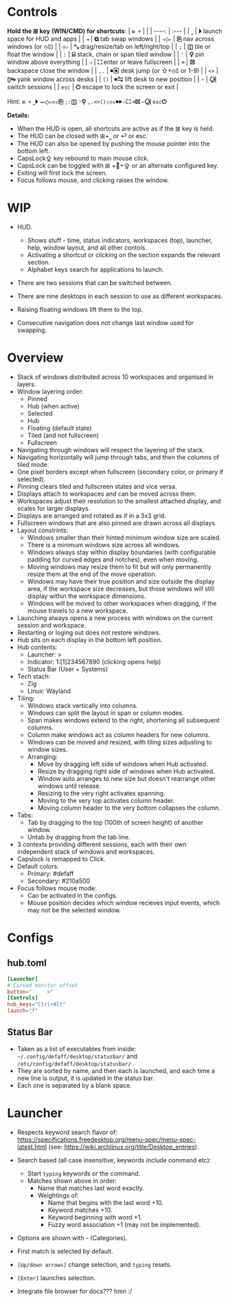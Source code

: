 # Controls

**Hold the ⊞ key (WIN/CMD) for shortcuts**:
| `⊞ +` |  |
| ----: | :--- |
|   `⎵` | **⏵** launch space for HUD and apps |
|   `⇥` | **⧉** tab swap windows |
| `◅◊▻` | **⎘** nav across windows (or ⦺⇕) |
|  `⦺⊹` | **⤡** drag/resize/tab on left/right/top |
|   `;` | **◫** tile or float the window |
|   `:` | **⌸** stack, chain or span tiled window |
|   `'` | **⚲** pin window above everything |
|   `⏎` | **⛶** enter or leave fullscreen |
|   `⌫` | **☒** backspace close the window |
|  `,.` | **￭▣** desk jump (or ⇧+⦺⇕ or 1-9) |
|  `<>` | **▯⇋** yank window across desks |
|  `()` | **￭⇋** lift desk to new position |
|   `~` | **⤹⩈** switch sessions |
| `esc` | **⏻** escape to lock the screen or exit |

Hint: `⊞ +` `⎵`**⏵** `⇥◅◊▻⦺⇕`**⎘** `;:`**◫** `'`**⚲** `,.<>()⇧⦺⇕`**￭￭** `⏎`**⛶** `⌫`**⛝** `~`**⤹⩈** `esc`**⏻**

**Details:**
* When the HUD is open, all shortcuts are active as if the ⊞ key is held.
* The HUD can be closed with ⊞+⎵ or ⏎  or esc.
* The HUD can also be opened by pushing the mouse pointer into the bottom left.
* CapsLock⇪  key rebound to main mouse click.
* CapsLock can be toggled with ⊞ +󰘶+⇪  or an alternate configured key.
* Exiting will first lock the screen.
* Focus follows mouse, and clicking raises the window.

















# WIP

* HUD.
  * Shows stuff - time, status indicators, workspaces (top), launcher, help, window layout, and all other contols.
  * Activating a shortcut or clicking on the section expands the relevant section.
  * Alphabet keys search for applications to launch.
  
* There are two sessions that can be switched between.
* There are nine desktops in each session to use as different workspaces.
* Raising floating windows lift them to the top.
* Consecutive navigation does not change last window used for swapping.



# Overview

* Stack of windows distributed across 10 workspaces and organised in layers.
* Window layering order:
  * Pinned
  * Hub (when active)
  * Selected
  * Hub
  * Floating (default state)
  * Tiled (and not fullscreen)
  * Fullscreen
* Navigating through windows will respect the layering of the stack.
* Navigating horizontally will jump through tabs, and then the columns of tiled mode.
* One pixel borders except when fullscreen (secondary color, or primary if selected).
* Pinning clears tiled and fullscreen states and vice versa.
* Displays attach to workspaces and can be moved across them.
* Workspaces adjust their resolution to the smallest attached display, and scales for larger displays.
* Displays are arranged and rotated as if in a 3x3 grid.
* Fullscreen windows that are also pinned are drawn across all displays.
* Layout constrints:
  * Windows smaller than their hinted minimum window size are scaled.
  * There is a minimum windows size across all windows.
  * Windows always stay within display boundaries (with configurable padding for curved edges and notches), even when moving.
  * Moving windows may resize them to fit but will only permanently resize them at the end of the move operation.
  * Windows may have their true position and size outside the display area, if the workspace size decreases, but those windows will still display within the workspace dimensions.
  * Windows will be moved to other workspaces when dragging, if the mouse travels to a new workspace. 
* Launching always opens a new process with windows on the current session and workspace.
* Restarting or loging out does not restore windows.
* Hub sits on each display in the bottom left position.
* Hub contents:
  * Launcher: >
  * Indicator: 1:[1]234567890 (clicking opens help)
  * Status Bar (User + Systems)
* Tech stach:
  * Zig
  * Linux: Wayland
* Tiling:
  * Windows stack vertically into columns.
  * Windows can split the layout in span or column modes.
  * Span makes windows extend to the right, shortening all subsequent columns.
  * Column make windows act as column headers for new columns.
  * Windows can be moved and resized, with tiling sizes adjusting to window sizes.
  * Arranging:
    * Move by dragging left side of windows when Hub activated.
    * Resize by dragging right side of windows when Hub activated.
    * Window auto arranges to new size but doesn't rearrange other windows until release.
    * Resizing to the very right activates spanning.
    * Moving to the very top activates column header.
    * Moving column header to the very bottom collapses the column.
* Tabs:
  * Tab by dragging to the top (100th of screen height) of another window.
  * Untab by dragging from the tab line.
* 3 contexts providing different sessions, each with their own independent stack of windows and workspaces. 
* Capslock is remapped to Click.
* Default colors:
  * Primary: #defaff
  * Secondary: #210a500
* Focus follows mouse mode:
  * Can be activated in the configs.
  * Mouse position decides which window recieves input events, which may not be the selected window.

# Configs

## hub.toml

```toml
[Launcher]
# Curved monitor offset
button="     >"
[Controls]
hub_keys="Ctrl+Alt"
launch="f"
```

## Status Bar

* Taken as a list of executables from inside: `~/.config/defaff/desktop/statusbar/` and `/etc/config/defaff/desktop/statusbar/`
* They are sorted by name, and then each is launched, and each time a new line is output, it is updated in the status bar.
* Each one is separated by a blank space.

# Launcher

* Respects keyword search flavor of:  https://specifications.freedesktop.org/menu-spec/menu-spec-latest.html (see: https://wiki.archlinux.org/title/Desktop_entries).
* Search based (all case insensitive, keywords include command etc):
  * Start `typing` keywords or the command.
  * Matches shown above in order:
    * Name that matches last word exactly.
    * Weightings of:
      * Name that begins with the last word +10.
      * Keyword matches +10.
      * Keyword beginning with word +1.
      * Fuzzy word association +1 (may not be implemented).
* Options are shown with <Name> - <Comment> (Categories).
* First match is selected by default.
* `[Up/down arrows]` change selection, and `typing` resets.
* `[Enter]` launches selection.

* Integrate file browser for docs??? hmn :/
